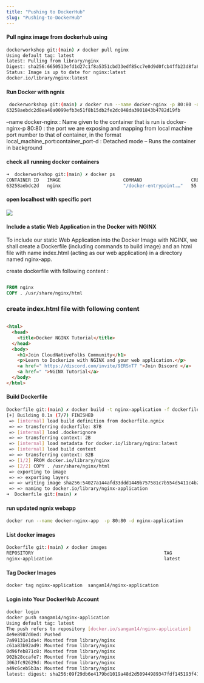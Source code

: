```yaml
---
title: "Pushing to DockerHub"
slug: "Pushing-to-DockerHub"
---
```



#### Pull nginx image from dockerhub using 

```sh
dockerworkshop git:(main) ✗ docker pull nginx
Using default tag: latest
latest: Pulling from library/nginx
Digest: sha256:6650513efd1d27c1f8a5351cbd33edf85cc7e0d9d0fcb4ffb23d8fa89b601ba8
Status: Image is up to date for nginx:latest
docker.io/library/nginx:latest
```
#### Run Docker with ngnix 

```sh
 dockerworkshop git:(main) ✗ docker run --name docker-nginx -p 80:80 -d nginx
63258aebdc2d8ea40a0099efb3e51f8b15db2fe2dc048da3901843b4782d19fb
```
–name docker-nginx : Name given to the container that is run is docker-nginx-p 80:80 : the port we are exposing and mapping from local machine port number to that of container, in the format local_machine_port:container_port-d : Detached mode – Runs the container in background

#### check all running docker containers 

```sh
➜  dockerworkshop git:(main) ✗ docker ps
CONTAINER ID   IMAGE                       COMMAND                  CREATED          STATUS          PORTS                NAMES
63258aebdc2d   nginx                       "/docker-entrypoint.…"   55 seconds ago   Up 55 seconds   0.0.0.0:80->80/tcp   docker-nginx
```

#### open localhost with specific port 

![](./images/ngnix.png)

#### Include a static Web Application in the Docker with NGINX

To include our static Web Application into the Docker Image with NGINX, we shall create a Dockerfile (including commands to build image) and an html file with name index.html (acting as our web application) in a directory named nginx-app.

create dockerfile with following content :

```dockerfile

FROM nginx
COPY . /usr/share/nginx/html

```
### create index.html file with following content 

```html

<html>
  <head>
    <title>Docker NGINX Tutorial</title>
  </head>
  <body>
    <h1>Join CloudNativeFolks Community</h1>
    <p>Learn to Dockerize with NGINX and your web application.</p>
    <a href=" https://discord.com/invite/9ERSnT7 ">Join Discord </a>
    <a href=" ">NGINX Tutorial</a>
  </body>
</html>

```

#### Build Dockerfile 

```sh
Dockerfile git:(main) ✗ docker build -t nginx-application -f dockerfile.ngnix .
[+] Building 0.1s (7/7) FINISHED                                                                                                                                                                  
 => [internal] load build definition from dockerfile.ngnix                                                                                                                                   0.0s
 => => transferring dockerfile: 87B                                                                                                                                                          0.0s
 => [internal] load .dockerignore                                                                                                                                                            0.0s
 => => transferring context: 2B                                                                                                                                                              0.0s
 => [internal] load metadata for docker.io/library/nginx:latest                                                                                                                              0.0s
 => [internal] load build context                                                                                                                                                            0.0s
 => => transferring context: 82B                                                                                                                                                             0.0s
 => [1/2] FROM docker.io/library/nginx                                                                                                                                                       0.0s
 => [2/2] COPY . /usr/share/nginx/html                                                                                                                                                       0.0s
 => exporting to image                                                                                                                                                                       0.0s
 => => exporting layers                                                                                                                                                                      0.0s
 => => writing image sha256:54027a144afd33ddd1449b757581c7b554d5411c4b2bac291f5dfbccb85fda41                                                                                                 0.0s
 => => naming to docker.io/library/nginx-application                                                                                                                                         0.0s
➜  Dockerfile git:(main) ✗ 
```


#### run updated ngnix webapp 

```sh
docker run --name docker-nginx-app  -p 80:80 -d nginx-application

```

#### List docker images 

```sh
Dockerfile git:(main) ✗ docker images
REPOSITORY                                                TAG                                                                          IMAGE ID       CREATED         SIZE
nginx-application                                         latest                                                                       e8742ef897ea   2 minutes ago   135MB
```

#### Tag Docker Images 

```sh
docker tag nginx-application  sangam14/nginx-application 

```

#### Login into Your DockerHub Account 

```sh
docker login 
docker push sangam14/nginx-application  
Using default tag: latest
The push refers to repository [docker.io/sangam14/nginx-application]
4e9e8987d0ed: Pushed 
7a99131e1da4: Mounted from library/nginx 
c61a83b92ad9: Mounted from library/nginx 
0d96feb871c8: Mounted from library/nginx 
902b28ccafe7: Mounted from library/nginx 
3063fc92629d: Mounted from library/nginx 
a49c6ceb5b3a: Mounted from library/nginx 
latest: digest: sha256:09f29db6e4179bd1019a48d2d50944989347fdf145193f4165353d5148a902c8 size: 1777

```